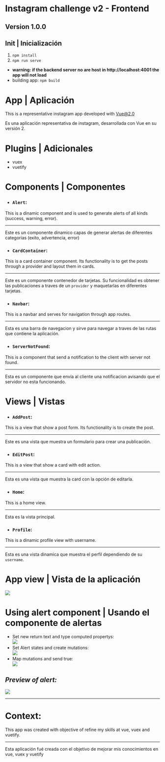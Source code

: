 # Instagram challenge v2 - Frontend
## Version 1.0.0

## Init | Inicialización
1) <code>npm install</code>
2) <code>npm run serve</code>
* **warning: if the backend server no are host in http://localhost:4001 the app will not load**
* building app: <code>npm build</code>

# App | Aplicación

This is a representative instagram app developed with Vue@2.0

Es una aplicación representativa de instagram, desarrollada con Vue en su versión 2.

# Plugins | Adicionales
- vuex
- vuetify

# Components | Componentes

- ### `Alert`:
This is a dinamic component and is used to generate alerts of all kinds (success, warning, error). <hr>
Este es un componente dinamico capas de generar alertas de diferentes categorias (exito, advertencia, error)

- ### `CardContainer`: 
This is a card container component. Its functionality is to get the posts through a provider and layout them in cards. <hr>
Este es un componente contenedor de tarjetas. Su funcionalidad es obtener las publicaciones a traves de un `provider` y maquetarlas en diferentes tarjetas.

- ### `Navbar`: 
This is a navbar and serves for navigation through app routes. <hr>
Esta es una barra de navegacion y sirve para navegar a traves de las rutas que contiene la aplicación.

- ### `ServerNotFound`:
This is a component that send a notification to the client with server not found. <hr>
Esta es un componente que envía al cliente una notificacion avisando que el servidor no esta funcionando.

# Views | Vistas

- ### `AddPost`:
This is a view that show a post form. Its functionality is to create the post. <hr>
Este es una vista que muestra un formulario para crear una publicación.

- ### `EditPost`:
This is a view that show a card with edit action. <hr>
Esta es una vista que muestra la card con la opción de editarla.

- ### `Home`:
This is a home view. <hr>
Esta es la vista principal.

- ### `Profile`:
This is a dinamic profile view with username.<hr>
Esta es una vista dinamica que muestra el perfil dependiendo de su `username`.

# App view | Vista de la aplicación
![](/readme_assets/images/appView.png) <br>

# Using alert component | Usando el componente de alertas
* Set new return text and type computed propertys: <br>
![](/readme_assets/images/computedAlert.png) <br>
* Set Alert states and create mutations: <br>
![](/readme_assets/images/AlertStates.png) <br>
* Map mutations and send true: <br>
![](/readme_assets/images/mapMutationsAlerts.png) <br>

## *Preview of alert:*
![](/readme_assets/images/alertPreview.png)

<hr>

# Context:
This app was created with objective of refine my skills at vue, vuex and vuetify. <hr>
Esta aplicación fué creada con el objetivo de mejorar mis conocimientos en vue, vuex y vuetify
